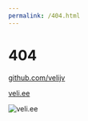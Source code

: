 ```yaml
---
permalink: /404.html
---
```


# 404

[github.com/velijv](https://github.com/velijv)

[veli.ee](https://veli.ee)

![veli.ee](https://veli.ee/img/qr.svg)
